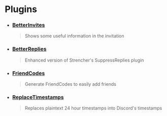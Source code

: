 # Plugins

- ### [BetterInvites](https://github.com/HypedDomi/BetterDiscordStuff/tree/main/Plugins/BetterInvites "BetterInvites")
    > Shows some useful information in the invitation

- ### [BetterReplies](https://github.com/HypedDomi/BetterDiscordStuff/tree/main/Plugins/BetterReplies "BetterReplies")
    > Enhanced version of Strencher's SuppressReplies plugin

- ### [FriendCodes](https://github.com/HypedDomi/BetterDiscordStuff/tree/main/Plugins/FriendCodes "FriendCodes")
    > Generate FriendCodes to easily add friends

- ### [ReplaceTimestamps](https://github.com/HypedDomi/BetterDiscordStuff/tree/main/Plugins/ReplaceTimestamps "ReplaceTimestamps")
    > Replaces plaintext 24 hour timestamps into Discord's timestamps